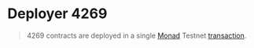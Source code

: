 # Deployer 4269

> 4269 contracts are deployed in a single [Monad](https://monad.xyz) Testnet [transaction](https://testnet.monadexplorer.com/tx/0xbfba9281fcb0cc8cf8ccfd04605630862e84e963ea18969c05b894cbc1cf2e63).
